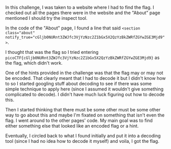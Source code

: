 In this challenge, I was taken to a website where I had to find the flag. I checked out all the pages there were in the website and the "About" page mentioned I should try the inspect tool.

In the code of the "About" page, I found a line that said `<section class="about" notify_true="cGljb0NURnt3ZWJfc3VjYzNzc2Z1bGx5X2QzYzBkZWRfZGYwZGE3Mjd9">`.

I thought that was the flag so I tried entering `picoCTF{cGljb0NURnt3ZWJfc3VjYzNzc2Z1bGx5X2QzYzBkZWRfZGYwZGE3Mjd9}` as the flag, which didn't work.

One of the hints provided in the challenge was that the flag may or may not be encoded. That clearly meant that I had to decode it but I didn't know how to so I started googling stuff about decoding to see if there was some simple technique to apply here (since I assumed it wouldn't give something complicated to decode). I didn't have much luck figuring out how to decode this. 

Then I started thinking that there must be some other must be some other way to go about this and maybe I'm fixated on something that isn't even the flag. I went around to the other pages' code. My main goal was to find either something else that looked like an encoded flag or a hint. 

Eventually, I circled back to what I found initially and put it into a decoding tool (since I had no idea how to decode it myself) and voila, I got the flag.

